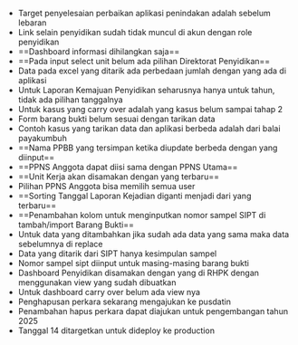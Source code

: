 - Target penyelesaian perbaikan aplikasi penindakan adalah sebelum lebaran
- Link selain penyidikan sudah tidak muncul di akun dengan role penyidikan
- ==Dashboard informasi dihilangkan saja==
- ==Pada input select unit belum ada pilihan Direktorat Penyidikan==
- Data pada excel yang ditarik ada perbedaan jumlah dengan yang ada di aplikasi
- Untuk Laporan Kemajuan Penyidikan seharusnya hanya untuk tahun, tidak ada pilihan tanggalnya
- Untuk kasus yang carry over adalah yang kasus belum sampai tahap 2
- Form barang bukti belum sesuai dengan tarikan data
- Contoh kasus yang tarikan data dan aplikasi berbeda adalah dari balai payakumbuh
- ==Nama PPBB yang tersimpan ketika diupdate berbeda dengan yang diinput==
- ==PPNS Anggota dapat diisi sama dengan PPNS Utama==
- ==Unit Kerja akan disamakan dengan yang terbaru==
- Pilihan PPNS Anggota bisa memilih semua user
- ==Sorting Tanggal Laporan Kejadian diganti menjadi dari yang terbaru==
- ==Penambahan kolom untuk menginputkan nomor sampel SIPT di tambah/import Barang Bukti==
- Untuk data yang ditambahkan jika sudah ada data yang sama maka data sebelumnya di replace
- Data yang ditarik dari SIPT hanya kesimpulan sampel
- Nomor sampel sipt diinput untuk masing-masing barang bukti
- Dashboard Penyidikan disamakan dengan yang di RHPK dengan menggunakan view yang sudah dibuatkan
- Untuk dashboard carry over belum ada view nya
- Penghapusan perkara sekarang mengajukan ke pusdatin
- Penambahan hapus perkara dapat diajukan untuk pengembangan tahun 2025
- Tanggal 14 ditargetkan untuk dideploy ke production